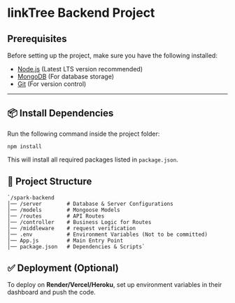 # linkTree Backend Project 

## Prerequisites  
Before setting up the project, make sure you have the following installed:  
- [Node.js](https://nodejs.org/) (Latest LTS version recommended)  
- [MongoDB](https://www.mongodb.com/) (For database storage)  
- [Git](https://git-scm.com/) (For version control)  

---

## 📦 Install Dependencies

Run the following command inside the project folder:
```
npm install
```
This will install all required packages listed in `package.json`.


## 📜  Project Structure

```
`/spark-backend
│── /server        # Database & Server Configurations
│── /models        # Mongoose Models
│── /routes        # API Routes
│── /controller    # Business Logic for Routes
│── /middleware    # request verification 
│── .env           # Environment Variables (Not to be committed)
│── App.js         # Main Entry Point
│── package.json   # Dependencies & Scripts` 
```

## ✅ Deployment (Optional)

To deploy on **Render/Vercel/Heroku**, set up environment variables in their dashboard and push the code.
